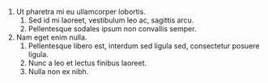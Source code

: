 1. Ut pharetra mi eu ullamcorper lobortis.
   1. Sed id mi laoreet, vestibulum leo ac, sagittis arcu.
   1. Pellentesque sodales ipsum non convallis semper.
1. Nam eget enim nulla.
   1. Pellentesque libero est, interdum sed ligula sed, consectetur posuere ligula.
   1. Nunc a leo et lectus finibus laoreet.
   1. Nulla non ex nibh.